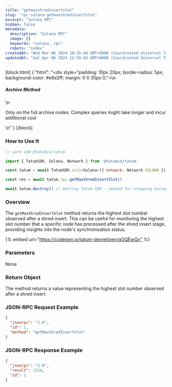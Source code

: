 ```yaml
---
title: "getmaxshredinsertslot"
slug: "rpc-solana-getmaxshredinsertslot"
excerpt: "Solana RPC"
hidden: false
metadata: 
  description: "Solana RPC"
  image: []
  keywords: "solana, rpc"
  robots: "index"
createdAt: "Wed Mar 06 2024 10:35:44 GMT+0000 (Coordinated Universal Time)"
updatedAt: "Sat Apr 06 2024 12:59:43 GMT+0000 (Coordinated Universal Time)"
---
```

[block:html]
{
  "html": "<div style=\"padding: 10px 20px; border-radius: 5px; background-color: #e6e2ff; margin: 0 0 30px 0;\">\n  <h5>Archive Method</h5>\n  <p>Only on the full archive nodes. Complex queries might take longer and incur additional cost</p>\n</div>"
}
[/block]


### How to Use It



```javascript
// yarn add @tatumio/tatum

import { TatumSDK, Solana, Network } from '@tatumio/tatum'

const tatum = await TatumSDK.init<Solana>({ network: Network.SOLANA })

const res = await tatum.rpc.getMaxShredInsertSlot()

await tatum.destroy() // Destroy Tatum SDK - needed for stopping background jobs
```



### Overview

The `getMaxShredInsertSlot` method returns the highest slot number observed after a shred insert. This can be useful for monitoring the highest slot number that a specific node has processed after the shred insert stage, providing insights into the node's synchronisation status.

{% embed url="<https://codepen.io/tatum-devrel/pen/gOQEwQy"> %}

### Parameters

None

### Return Object

The method returns a value representing the highest slot number observed after a shred insert.

### JSON-RPC Request Example

```json
{
  "jsonrpc": "2.0",
  "id": 1,
  "method": "getMaxShredInsertSlot"
}
```

### JSON-RPC Response Example

```json
{
  "jsonrpc": "2.0",
  "result": 1234,
  "id": 1
}
```
